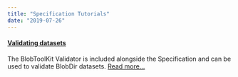 ```yaml
---
title: "Specification Tutorials"
date: "2019-07-26"
---
```


#### [Validating datasets](https://blobtoolkit.genomehubs.org/specification/specification-tutorials/validating-datasets/)

The BlobToolKit Validator is included alongside the Specification and can be used to validate BlobDir datasets. [Read more...](https://blobtoolkit.genomehubs.org/specification/specification-tutorials/validating-datasets/)
